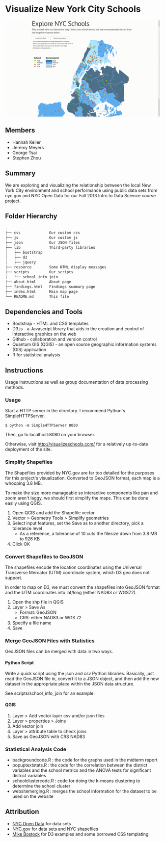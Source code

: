 Visualize New York City Schools
===============================

![Screen shot](img/example_ss.png)

Members
-------

*   Hannah Keiler
*   Jeremy Meyers
*   George Tsai
*   Stephen Zhou

Summary
-------

We are exploring and visualizing the relationship between the local New York
City environment and school performance using public data sets from nyc.gov and
NYC Open Data for our Fall 2013 Intro to Data Science course project.

Folder Hierarchy
----------------

    .
    ├── css             Our custom css
    ├── js              Our custom js
    ├── json            Our JSON files
    ├── lib             Third-party libraries
    │   ├── bootstrap
    │   ├── d3
    │   ├── jquery
    ├── resource        Some HTML display messages
    ├── scripts         Our scripts
    │   └── school_info_join
    ├── about.html      About page
    ├── findings.html   Findings summary page
    ├── index.html      Main map page
    └── README.md       This file


Dependencies and Tools
----------------------

*   Bootstrap - HTML and CSS templates
*   D3.js -  a Javascript library that aids in the creation and control of
    interactive graphics on the web
*   Github - collaboration and version control
*   Quantum GIS (QGIS) - an open source geographic information systems (GIS)
    application
*   R for statistical analysis
   
Instructions
------------

Usage instructions as well as group documentation of data processing methods.

### Usage

Start a HTTP server in the directory. I recommend Python's SimpleHTTPServer.

    $ python -m SimpleHTTPServer 8080

Then, go to localhost:8080 on your browser.

Otherwise, visit http://visualizeschools.com/ for a relatively up-to-date
deployment of the site.

### Simplify Shapefiles

The Shapefiles provided by NYC.gov are far too detailed for the purposes for
this project's visualization. Converted to GeoJSON format, each map is a
whooping 3.8 MB.

To make the size more manageable so interactive components like pan and zoom
aren't laggy, we should first simplify the maps. This can be done easily using
QGIS.

1.  Open QGIS and add the Shapefile vector
2.  Vector > Geometry Tools > Simplify geometries
3.  Select input features, set the Save as to another directory, pick a
    tolerance level
    *   As a reference, a tolerance of 10 cuts the filesize down from 3.8 MB to
        926 KB 
4.  Click OK

### Convert Shapefiles to GeoJSON

The shapefiles encode the location coordinates using the Universal Transverse
Mercator (UTM) coordinate system, which D3 geo does not support.

In order to map on D3, we must convert the shapefiles into GeoJSON format and
the UTM coordinates into lat/long (either NAD83 or WGS72).

1.  Open the shp file in QGIS
2.  Layer > Save As
    *   Format: GeoJSON
    *   CRS: either NAD83 or WGS 72 
3.  Specify a file name
4.  Save

### Merge GeoJSON Files with Statistics

GeoJSON files can be merged with data in two ways.

#### Python Script

Write a quick script using the json and csv Python libraries. Basically, just
read the GeoJSON file in, convert it to a JSON object, and then add the new
dataset in the appropriate place within the JSON data structure.

See scripts/school\_info\_join for an example.

#### QGIS

1. Layer > Add vector layer csv and/or json files
2. Layer > properties > Joins
3. Add vector join
4. Layer > attribute table to check joins
5. Save as GeoJSON with CRS NAD83

### Statistical Analysis Code
*   backgroundcode.R : the code for the graphs used in the midterm report
*   popuptextstats.R : the code for the correlation between the district variables and the school metrics and the ANOVA tests for significant district variables
*   schoolclustercode.R : code for doing the k-means clustering to determine the school cluster
*   websitemerging.R : merges the school information for the dataset to be used on the website

Attribution
-----------

*   [NYC Open Data](https://nycopendata.socrata.com/) for data sets
*   [NYC.gov](http://www1.nyc.gov/) for data sets and NYC shapefiles
*   [Mike Bostock](http://bl.ocks.org/mbostock) for D3 examples and some
    borrowed CSS templating
